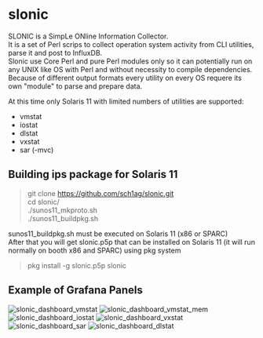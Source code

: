 slonic
======
SLONIC is a SimpLe ONline Information Collector.  
It is a set of Perl scrips to collect operation system activity from CLI utilities, parse it and post to InfluxDB.  
Slonic use Core Perl and pure Perl modules only so it can potentially run on any UNIX like OS with Perl and without necessity to compile dependencies.  
Because of different output formats every utility on every OS requere its own "module" to parse and prepare data.  
  
At this time only Solaris 11 with limited numbers of utilities are supported:
* vmstat
* iostat
* dlstat
* vxstat
* sar (-mvc)

## Building ips package for Solaris 11  
> git clone https://github.com/sch1ag/slonic.git  
> cd slonic/  
> ./sunos11_mkproto.sh  
> ./sunos11_buildpkg.sh  

sunos11_buildpkg.sh must be executed on Solaris 11 (x86 or SPARC)  
After that you will get slonic.p5p that can be installed on Solaris 11 (it will run normally on booth x86 and SPARC) using pkg system  
  
> pkg install -g slonic.p5p slonic  

## Example of Grafana Panels

![slonic_dashboard_vmstat](https://user-images.githubusercontent.com/4456811/161803556-0696b354-d761-4f91-84f9-d952294c8667.png)
![slonic_dashboard_vmstat_mem](https://user-images.githubusercontent.com/4456811/161803538-d3e8aaf2-0ab5-4928-a05a-ecf3ec489354.png)
![slonic_dashboard_iostat](https://user-images.githubusercontent.com/4456811/161803552-f083e647-6178-4c27-9c00-90f1328ea482.png)
![slonic_dashboard_vxstat](https://user-images.githubusercontent.com/4456811/161803558-38b95cb2-9f52-4b0c-b2c1-738df4e616ea.png)
![slonic_dashboard_sar](https://user-images.githubusercontent.com/4456811/161803544-243a6c8b-4734-4d89-8dab-7b64806cf38f.png)
![slonic_dashboard_dlstat](https://user-images.githubusercontent.com/4456811/161803548-d00f2c05-3f2c-482f-a963-b3aaa46c02b3.png)
